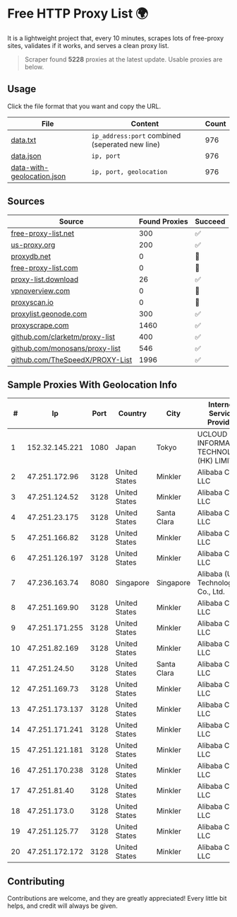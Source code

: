 
# Free HTTP Proxy List 🌍

It is a lightweight project that, every 10 minutes, scrapes lots of free-proxy sites, validates if it works, and serves a clean proxy list.


> Scraper found **5228** proxies at the latest update. Usable proxies are below.

## Usage

Click the file format that you want and copy the URL.


|File|Content|Count|
|----|-------|-----|
|[data.txt](https://raw.githubusercontent.com/themiralay/Proxy-List-World/master/data.txt)|`ip_address:port` combined (seperated new line)|976|
|[data.json](https://raw.githubusercontent.com/themiralay/Proxy-List-World/master/data.json)|`ip, port`|976|
|[data-with-geolocation.json](https://raw.githubusercontent.com/themiralay/Proxy-List-World/master/data-with-geolocation.json)|`ip, port, geolocation`|976|

## Sources

|Source|Found Proxies|Succeed|
|------|-------------|-------|
|[free-proxy-list.net](https://free-proxy-list.net)|300|✅|
|[us-proxy.org](https://www.us-proxy.org)|200|✅|
|[proxydb.net](http://proxydb.net)|0|🚫|
|[free-proxy-list.com](https://free-proxy-list.com/?page=&port=&type%5B%5D=http&type%5B%5D=https&up_time=0&search=Search)|0|🚫|
|[proxy-list.download](https://www.proxy-list.download/HTTP)|26|✅|
|[vpnoverview.com](https://vpnoverview.com/privacy/anonymous-browsing/free-proxy-servers)|0|🚫|
|[proxyscan.io](https://www.proxyscan.io)|0|🚫|
|[proxylist.geonode.com](https://proxylist.geonode.com/api/proxy-list?limit=300&page=1&sort_by=lastChecked&sort_type=desc&protocols=http,https)|300|✅|
|[proxyscrape.com](https://api.proxyscrape.com/v2/?request=displayproxies&protocol=http&timeout=10000&country=all&ssl=all&anonymity=all)|1460|✅|
|[github.com/clarketm/proxy-list](https://raw.githubusercontent.com/clarketm/proxy-list/master/proxy-list-raw.txt)|400|✅|
|[github.com/monosans/proxy-list](https://raw.githubusercontent.com/monosans/proxy-list/main/proxies/http.txt)|546|✅|
|[github.com/TheSpeedX/PROXY-List](https://raw.githubusercontent.com/TheSpeedX/PROXY-List/master/http.txt)|1996|✅|


## Sample Proxies With Geolocation Info

|#|Ip|Port|Country|City|Internet Service Provider|
|-|--|----|-------|----|-------------------------|
|1|152.32.145.221|1080|Japan|Tokyo|UCLOUD INFORMATION TECHNOLOGY (HK) LIMITED|
|2|47.251.172.96|3128|United States|Minkler|Alibaba Cloud LLC|
|3|47.251.124.52|3128|United States|Minkler|Alibaba Cloud LLC|
|4|47.251.23.175|3128|United States|Santa Clara|Alibaba Cloud LLC|
|5|47.251.166.82|3128|United States|Minkler|Alibaba Cloud LLC|
|6|47.251.126.197|3128|United States|Minkler|Alibaba Cloud LLC|
|7|47.236.163.74|8080|Singapore|Singapore|Alibaba (US) Technology Co., Ltd.|
|8|47.251.169.90|3128|United States|Minkler|Alibaba Cloud LLC|
|9|47.251.171.255|3128|United States|Minkler|Alibaba Cloud LLC|
|10|47.251.82.169|3128|United States|Minkler|Alibaba Cloud LLC|
|11|47.251.24.50|3128|United States|Santa Clara|Alibaba Cloud LLC|
|12|47.251.169.73|3128|United States|Minkler|Alibaba Cloud LLC|
|13|47.251.173.137|3128|United States|Minkler|Alibaba Cloud LLC|
|14|47.251.171.241|3128|United States|Minkler|Alibaba Cloud LLC|
|15|47.251.121.181|3128|United States|Minkler|Alibaba Cloud LLC|
|16|47.251.170.238|3128|United States|Minkler|Alibaba Cloud LLC|
|17|47.251.81.40|3128|United States|Minkler|Alibaba Cloud LLC|
|18|47.251.173.0|3128|United States|Minkler|Alibaba Cloud LLC|
|19|47.251.125.77|3128|United States|Minkler|Alibaba Cloud LLC|
|20|47.251.172.172|3128|United States|Minkler|Alibaba Cloud LLC|



## Contributing

Contributions are welcome, and they are greatly appreciated! Every
little bit helps, and credit will always be given.

